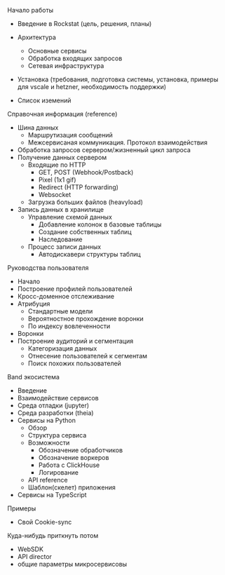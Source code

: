 Начало работы

  - Введение в Rockstat (цель, решения, планы)
  - Архитектура
    - Основные сервисы
    - Обработка входящих запросов
    - Сетевая инфраструктура

  - Установка (требования, подготовка системы, установка, примеры для vscale и hetzner, необходимость поддержки)
  - Список иземений

Справочная информация (reference)

  - Шина данных
    - Маршрутизация сообщений
    - Межсервисаная коммуникация. Протокол взаимодействия
  - Обработка запросов сервером/жизненный цикл запроса
  - Получение данных сервером
    - Входящие по HTTP
      - GET, POST (Webhook/Postback)
      - Pixel (1x1 gif)
      - Redirect (HTTP forwarding)
      - Websocket
    - Загрузка больших файлов (heavyload)
  - Запись данных в хранилище
    - Управление схемой данных
      - Добавление колонок в базовые таблицы
      - Создание собственных таблиц
      - Наследование
    - Процесс записи данных
      - Автодискавери структуры таблиц
 

Руководства пользователя

  - Начало
  - Построение профилей пользователей
  - Кросс-доменное отслеживание
  - Атрибуция
    - Стандартные модели
    - Вероятностное прохождение воронки
    - По индексу вовлеченности
  - Воронки
  - Построение аудиторий и сегментация
    - Категоризация данных
    - Отнесение пользователей к сегментам
    - Поиск похожих пользователей

Band экосистема

  - Введение
  - Взаимодействие сервисов
  - Среда отладки (jupyter)
  - Среда разработки (theia)
  - Cервисы на Python
    - Обзор
    - Структура сервиса
    - Возможности
      - Обозначение обработчиков
      - Обозначение воркеров
      - Работа с ClickHouse
      - Логирование
    - API reference
    - Шаблон(скелет) приложения
  - Cервисы на TypeScript

Примеры

  - Свой Cookie-sync


Куда-нибудь приткнуть потом

  - WebSDK
  - API director
  - общие параметры микросервисовы
